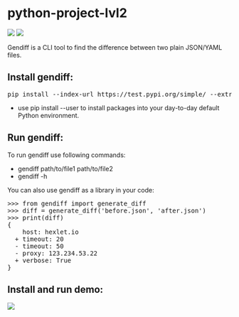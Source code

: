 <h1>python-project-lvl2</h1>
<div>
<p><a href="https://codeclimate.com/github/sdemikhov/python-project-lvl2/maintainability"><img src="https://api.codeclimate.com/v1/badges/2112654519a56e92571a/maintainability" /></a>
<a href="https://travis-ci.org/sdemikhov/python-project-lvl2"><img src="https://travis-ci.org/sdemikhov/python-project-lvl2.svg?branch=master" /></a></p>
<p>Gendiff is a CLI tool to find the difference between two plain JSON/YAML files.</p>
<h2>Install gendiff:</h2>
<pre>pip install --index-url https://test.pypi.org/simple/ --extra-index-url https://pypi.python.org/pypi/ sdemikhov-gendiff</pre>
<ul><li>use pip install --user to install packages into your day-to-day default Python environment.</li></ul>
<h2>Run gendiff:</h2>
<p>To run gendiff use following commands:<ul><li>gendiff path/to/file1 path/to/file2</li><li>gendiff -h</li></ul></p>
<p>You can also use gendiff as a library in your code:</p>
<pre>>>> from gendiff import generate_diff
>>> diff = generate_diff('before.json', 'after.json')
>>> print(diff)
{
    host: hexlet.io
  + timeout: 20
  - timeout: 50
  - proxy: 123.234.53.22
  + verbose: True
}</pre>
<h2>Install and run demo:</h2>
<p><a href="https://asciinema.org/a/NHZoftKjlnyPKrlitPAd2cvHO" target="_blank"><img src="https://asciinema.org/a/NHZoftKjlnyPKrlitPAd2cvHO.svg" /></a></p>
</div>
